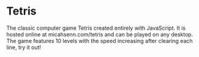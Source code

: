 # Tetris

The classic computer game Tetris created entirely with JavaScript. It is hosted online at micahsenn.com/tetris and can be played on any desktop.
The game features 10 levels with the speed increasing after clearing each line, try it out!

